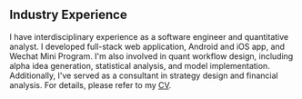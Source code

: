 ## Industry Experience

I have interdisciplinary experience as a software engineer and quantitative analyst. I developed full-stack web application, Android and iOS app, and Wechat Mini Program. I'm also involved in quant workflow design, including alpha idea generation, statistical analysis, and model implementation. Additionally, I've served as a consultant in strategy design and financial analysis. For details, please refer to my [CV](https://drive.google.com/file/d/1--2tdh91ZyC9MoO5e2Qc99PRiq2ZMIkc/view?usp=sharing).




